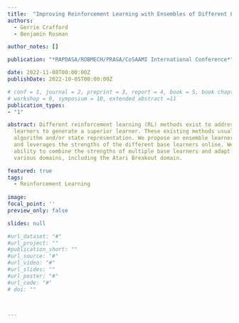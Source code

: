 ```yaml
---
title:  "Improving Reinforcement Learning with Ensembles of Different Learners"
authors:
  - Gerrie Crafford
  - Benjamin Rosman

author_notes: []

publication: "*RAPDASA/ROBMECH/PRASA/CoSAAMI International Conference*"

date: 2022-11-08T00:00:00Z
publishDate: 2022-10-05T00:00:00Z

# conf = 1, journal = 2, preprint = 3, report = 4, book = 5, book chapter = 6, thesis = 7, patent = 9
# workshop = 9, symposium = 10, extended abstract =11
publication_types:
- "1"

abstract: Different reinforcement learning (RL) methods exist to address the problem of combining multiple different 
  learners to generate a superior learner. These existing methods usually assume that each learner uses the same 
  algorithm and/or state representation. We propose an ensemble learner that combines a set of base learners 
  and leverages the strengths of the different base learners online. We demonstrate the proposed ensemble learner's
  ability to combine the strengths of multiple base learners and adapt to changes in base learner performance on 
  various domains, including the Atari Breakout domain.

featured: true
tags:
  - Reinforcement Learning
  
image:
focal_point: ''
preview_only: false

slides: null

#url_dataset: "#"
#url_project: ""
#publication_short: ""
#url_source: "#"
#url_video: "#"
#url_slides: ""
#url_poster: "#"
#url_code: "#"
# doi: ""



---
```



